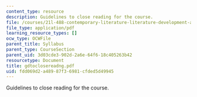 ```yaml
---
content_type: resource
description: Guidelines to close reading for the course.
file: /courses/21l-488-contemporary-literature-literature-development-and-human-rights-spring-2008/fdd069d2a48987f36981cfded5d49945_gdtoclosereadng.pdf
file_type: application/pdf
learning_resource_types: []
ocw_type: OCWFile
parent_title: Syllabus
parent_type: CourseSection
parent_uid: 3d03cde3-902d-2a6e-64f6-18c405263b42
resourcetype: Document
title: gdtoclosereadng.pdf
uid: fdd069d2-a489-87f3-6981-cfded5d49945
---
```

Guidelines to close reading for the course.

